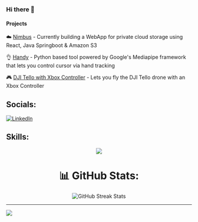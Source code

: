 ### Hi there 👋 

#### Projects
☁️ [Nimbus](https://github.com/Waleed2660/nimbus-ui) - Currently building a WebApp for private cloud storage using React, Java Springboot & Amazon S3

👌 [Handy](https://github.com/Waleed2660/Handy) - Python based tool powered by Google's Mediapipe framework that lets you control cursor via hand tracking

🎮 [DJI Tello with Xbox Controller](https://github.com/Waleed2660/DJITello_Xbox_Controller) - Lets you fly the DJI Tello drone with an Xbox Controller
   
## Socials:
[![LinkedIn](https://img.shields.io/badge/LinkedIn-%230077B5.svg?logo=linkedin&logoColor=white)](https://linkedin.com/in/waleed-t) 

## Skills:
<p align="center">
  <a href="https://skillicons.dev">
    <img src="https://skillicons.dev/icons?i=java,py,js,spring,react,tailwind,git,github,vim,nginx,docker,kubernetes,aws,grafana,elasticsearch,jenkins,postman,idea,gradle,maven,apple,linux,html,css" />
  </a>
</p>

<h1 align="center">📊 GitHub Stats:</h1>
<div align="center">
  <img src="https://github-readme-streak-stats.herokuapp.com/?user=waleed2660&theme=dark&hide_border=false" alt="GitHub Streak Stats"/>
</div>

---
[![](https://visitcount.itsvg.in/api?id=waleed2660&icon=0&color=0)](https://visitcount.itsvg.in)

